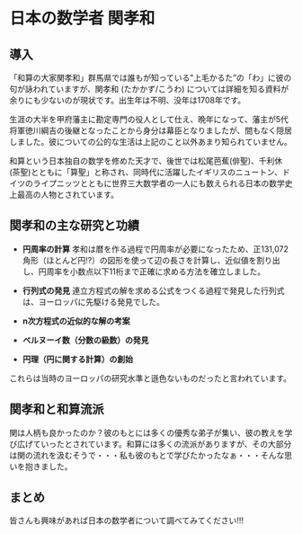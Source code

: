 # 日本の数学者 関孝和

## 導入

「和算の大家関孝和」群馬県では誰もが知っている"上毛かるた”の「わ」に彼の句が詠われていますが、関孝和 (たかかず/こうわ) については詳細を知る資料が余りにも少ないのが現状です。出生年は不明、没年は1708年です。

生涯の大半を甲府藩主に勘定専門の役人として仕え、晩年になって、藩主が5代将軍徳川綱吉の後継となったことから身分は幕臣となりましたが、間もなく隠居しました。彼についての公的な生活は上記のこと以外あまり知られていません。

和算という日本独自の数学を修めた天才で、後世では松尾芭蕉(俳聖)、千利休(茶聖)とともに「算聖」と称され、同時代に活躍したイギリスのニュートン、ドイツのライプニッツとともに世界三大数学者の一人にも数えられる日本の数学史上最高の人物とされています。

## 関孝和の主な研究と功績

- **円周率の計算**
  孝和は暦を作る過程で円周率が必要になったため、正131,072角形（ほとんど円!?）の図形を使って辺の長さを計算し、近似値を割り出し、円周率を小数点以下11桁まで正確に求める方法を確立しました。

- **行列式の発見**
  連立方程式の解を求める公式をつくる過程で発見した行列式は、ヨーロッパに先駆ける発見でした。

- **n次方程式の近似的な解の考案**
- **ベルヌーイ数（分数の級数）の発見**
- **円理（円に関する計算）の創始**

これらは当時のヨーロッパの研究水準と遜色ないものだったと言われています。

## 関孝和と和算流派

関は人柄も良かったのか？彼のもとには多くの優秀な弟子が集い、彼の教えを学び広げていったとされています。和算には多くの流派がありますが、その大部分は関の流れを汲むそうで・・・私も彼のもとで学びたかったなぁ・・・そんな思いを抱きました。

## まとめ

皆さんも興味があれば日本の数学者について調べてみてください!!!
